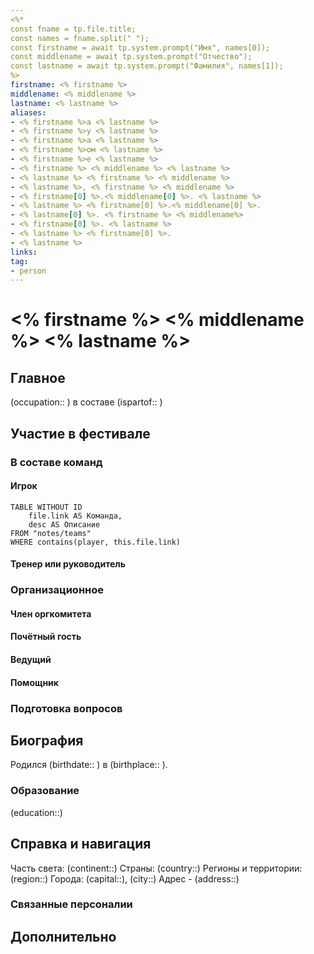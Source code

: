 ```yaml
---
<%*
const fname = tp.file.title;
const names = fname.split(" "); 
const firstname = await tp.system.prompt("Имя", names[0]);
const middlename = await tp.system.prompt("Отчество");
const lastname = await tp.system.prompt("Фамилия", names[1]);
%>
firstname: <% firstname %>
middlename: <% middlename %>
lastname: <% lastname %>
aliases:
- <% firstname %>а <% lastname %>
- <% firstname %>у <% lastname %>
- <% firstname %>а <% lastname %>
- <% firstname %>ом <% lastname %>
- <% firstname %>е <% lastname %>
- <% firstname %> <% middlename %> <% lastname %>
- <% lastname %> <% firstname %> <% middlename %>
- <% lastname %>, <% firstname %> <% middlename %>
- <% firstname[0] %>.<% middlename[0] %>. <% lastname %>
- <% lastname %> <% firstname[0] %>.<% middlename[0] %>.
- <% lastname[0] %>. <% firstname %> <% middlename%>
- <% firstname[0] %>. <% lastname %>
- <% lastname %> <% firstname[0] %>.
- <% lastname %>
links:
tag:
- person 
---
```

# <% firstname %> <% middlename %> <% lastname %>

## Главное

(occupation:: ) в составе (ispartof:: )

## Участие в фестивале

### В составе команд

#### Игрок

```dataview 
TABLE WITHOUT ID 
	file.link AS Команда,
	desc AS Описание
FROM "notes/teams" 
WHERE contains(player, this.file.link)
```

#### Тренер или руководитель

### Организационное

#### Член оргкомитета

#### Почётный гость

#### Ведущий

#### Помощник

### Подготовка вопросов

## Биография

Родился (birthdate:: ) в (birthplace:: ).

### Образование

(education::)

## Справка и навигация

Часть света: (continent::)
Страны: (country::)
Регионы и территории: (region::)
Города: (capital::), (city::)
Адрес - (address::)

### Связанные персоналии

## Дополнительно